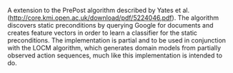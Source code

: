 A extension to the PrePost algorithm described by Yates et al. (http://core.kmi.open.ac.uk/download/pdf/5224046.pdf).
The algorithm discovers static preconditions by querying Google for documents and creates feature vectors in order to
learn a classifier for the static preconditions. The implementation is partial and to be used in conjunction with the LOCM algorithm, which generates domain models from partially observed action sequences, much like this implementation is intended to do.
